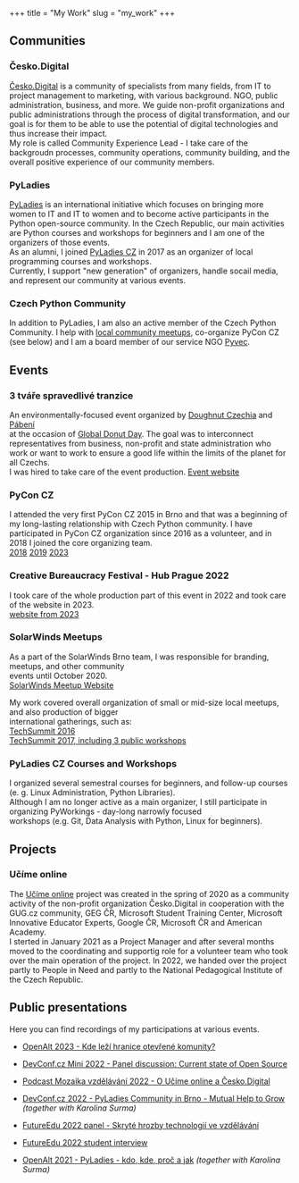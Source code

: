+++ 
title = "My Work" 
slug = "my_work" 
+++

## Communities

### Česko.Digital
[Česko.Digital](https://cesko.digital/) is a community of specialists from many fields, from IT to project management to marketing, with various background. 
NGO, public administration, business, and more. 
We guide non-profit organizations and public administrations through the process of digital transformation, and our goal is for them to be able to use the potential of digital technologies and thus increase their impact. \
My role is called Community Experience Lead - I take care of the backgroudn processes, community operations, community building, and the overall positive experience of our community members.

### PyLadies
[PyLadies](https://pyladies.com/) is an international initiative which focuses on bringing more women to IT and IT to women and to become active participants in the Python open-source community. 
In the Czech Republic, our main activities are Python courses and workshops for beginners and I am one of the organizers of those events. \
As an alumni, I joined [PyLadies CZ](https://pyladies.cz/) in 2017 as an organizer of local programming courses and workshops. \
Currently, I support "new generation" of organizers, handle socail media, and represent our community at various events.

### Czech Python Community
In addition to PyLadies, I am also an active member of the Czech Python Community.
I help with [local community meetups](https://pyvo.cz/brno-pyvo/), co-organize PyCon CZ (see below) and I am a board member of our service NGO [Pyvec](https://pyvec.org/).

## Events

### 3 tváře spravedlivé tranzice
An environmentally-focused event organized by [Doughnut Czechia](https://www.doughnutczechia.cz/) and [Pábení](https://www.pabeni.cz/) \
at the occasion of [Global Donut Day](https://doughnuteconomics.org/globaldonutday). 
The goal was to interconnect representatives from business, non-profit and state administration who work or want to work to ensure a good life within the limits of the planet for all Czechs. \
I was hired to take care of the event production.
[Event website](https://www.eventbrite.com/e/3-tvare-spravedlive-tranzice-tickets-715951047857)

### PyCon CZ
I attended the very first PyCon CZ 2015 in Brno and that was a beginning of my long-lasting relationship with Czech Python community.
I have participated in PyCon CZ organization since 2016 as a volunteer, and in 2018 I joined the core organizing team. \
[2018](https://cz.pycon.org/2018/)  [2019](https://cz.pycon.org/2019/)  [2023](https://cz.pycon.org/2023/)

### Creative Bureaucracy Festival - Hub Prague 2022
I took care of the whole production part of this event in 2022 and took care of the website in 2023. \
[website from 2023](https://creativebureaucracy.cz/)

### SolarWinds Meetups
As a part of the SolarWinds Brno team, I was responsible for branding, meetups, and other community  \
events until October 2020.  \
[SolarWinds Meetup Website](https://www.solarwindsmeetup.com/location/brno_cze/)

My work covered overall organization of small or mid-size local meetups, and also production of bigger  \
international gatherings, such as: \
[TechSummit 2016](https://www.solarwindsmeetup.com/event/solarwinds-techsummit-2016/) \
[TechSummit 2017, including 3 public workshops](https://www.solarwindsmeetup.com/event/innovation-uncaged-workshops/) 


### PyLadies CZ Courses and Workshops
I organized several semestral courses for beginners, and follow-up courses (e. g. Linux Administration, Python Libraries). \
Although I am no longer active as a main organizer, I still participate in organizing PyWorkings - day-long narrowly focused \
workshops (e.g. Git, Data Analysis with Python, Linux for beginners). 

## Projects

### Učíme online
The [Učíme online](https://www.ucimeonline.cz/o-nas/) project was created in the spring of 2020 as a community activity of the non-profit organization Česko.Digital in cooperation with the GUG.cz community, GEG ČR, Microsoft Student Training Center, Microsoft Innovative Educator Experts, Google ČR, Microsoft ČR and American Academy. \
I sterted in January 2021 as a Project Manager and after several months moved to the coordinating and supportig role for a volunteer team who took over the main operation of the project.
In 2022, we handed over the project partly to People in Need and partly to the National Pedagogical Institute of the Czech Republic. 

## Public presentations
Here you can find recordings of my participations at various events.

* [OpenAlt 2023 - Kde leží hranice otevřené komunity?](https://talks.openalt.cz/openalt-2023/talk/UERPNW/)

* [DevConf.cz Mini 2022 - Panel discussion: Current state of Open Source](https://www.youtube.com/watch?v=SjGj9weIigo)

* [Podcast Mozaika vzdělávání 2022 - O Učíme online a Česko.Digital](https://open.spotify.com/episode/24LjJEb1C5avAIL8NdQSTI?go=1&sp_cid=47cc322c75fce4304de79cf9d328346c&nd=1)

* [DevConf.cz 2022 - PyLadies Community in Brno - Mutual Help to Grow](https://www.youtube.com/watch?v=_EuNGz8-Y3M) *(together with Karolina Surma)*

* [FutureEdu 2022 panel - Skryté hrozby technologií ve vzdělávání](https://www.youtube.com/watch?v=cUUK4eHZguo)

* [FutureEdu 2022 student interview](https://www.youtube.com/watch?v=yvKHR6WMOig)

* [OpenAlt 2021 - PyLadies - kdo, kde, proč a jak](https://www.youtube.com/watch?v=DSd_su9iNWA) *(together with Karolina Surma)*
